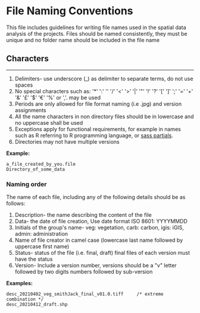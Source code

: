 # File Naming Conventions
This file includes guidelines for writing file names used in the spatial data 
analysis of the 
projects. 
Files should be named consistently, they must be unique and no folder name
should be included in the file name  

## Characters
____
1. Delimiters- use underscore (_) as delimiter to separate terms, do not use 
   spaces 
2. No special characters such as: '*' ':' '' '/' '<' '>' '|' '"' '!' '?' 
   '[' ']' ';' '=' '+' '&' '£' '$' '€' '%' or ','. may be used
3. Periods are only allowed for file format naming (i.e .jpg) and version assignments
4. All the name characters in non directory files should be in lowercase and no
   uppercase shall be used
5. Exceptions apply for functional requirements, for example in names such as R
   referring to R programming language, or 
   [sass partials](https://sass-lang.com/guide#topic-4).
6. Directories may not have multiple versions

**Example:**
```
a_file_created_by_you.file    
Directory_of_some_data
```


### Naming order
The name of each file, including any of the following details should be as 
follows:
1. Description- the name describing the content of the file
2. Data- the date of file creation, Use date format ISO 8601: YYYYMMDD
3. Initials of the group's name- veg: vegetation, carb: carbon, igis: iGIS, 
   admin: administration
4. Name of file creator in camel case (lowercase last name followed by 
   uppercase first name)
5. Status- status of the file (i.e. final, draft) final files of each version 
   must have the status
6. Version- Include a version number, versions should be a "v" letter followed
   by two digits numbers followed by sub-version

**Examples:**
```
desc_20210402_veg_smithJack_final_v01.0.tiff     /* extreme combination */
desc_20210412_draft.shp
```


